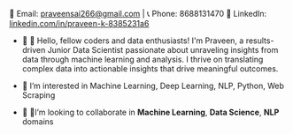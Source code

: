📧 Email: praveensai266@gmail.com | 📞 Phone: 8688131470
🔗 LinkedIn: [linkedin.com/in/praveen-k-8385231a6](https://www.linkedin.com/in/praveen-k-8385231a6/)

*  🔭 👋 Hello, fellow coders and data enthusiasts! I'm Praveen, a results-driven Junior Data Scientist passionate about unraveling insights from data through machine learning and analysis. I thrive on translating complex data into actionable insights that drive meaningful outcomes.
  
*  🌱 I’m interested in Machine Learning, Deep Learning, NLP, Python, Web Scraping
* 🤝 🏻I’m looking to collaborate in **Machine Learning**, **Data Science**, **NLP** domains        

